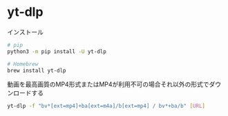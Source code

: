 # yt-dlp 

インストール
```sh
# pip
python3 -m pip install -U yt-dlp

# Homebrew
brew install yt-dlp
```

動画を最高画質のMP4形式またはMP4が利用不可の場合それ以外の形式でダウンロードする
```sh
yt-dlp -f "bv*[ext=mp4]+ba[ext=m4a]/b[ext=mp4] / bv*+ba/b" [URL]
```